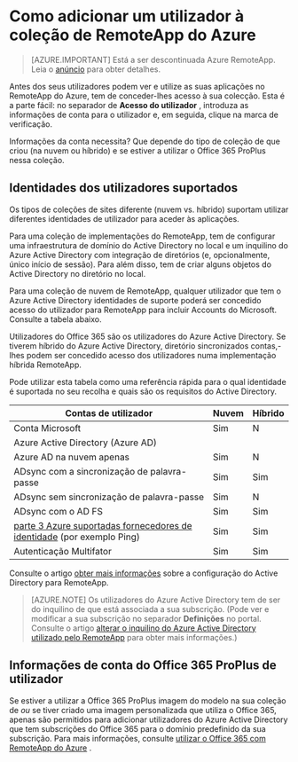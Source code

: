 <properties
    pageTitle="Adicionar um utilizador à coleção de RemoteApp do Azure | Microsoft Azure"
    description="Saiba como adicionar utilizadores à coleção de RemoteApp do Azure"
    services="remoteapp"
    documentationCenter=""
    authors="lizap"
    manager="mbaldwin" />

<tags
    ms.service="remoteapp"
    ms.workload="compute"
    ms.tgt_pltfrm="na"
    ms.devlang="na"
    ms.topic="article"
    ms.date="08/15/2016"
    ms.author="elizapo" />

# <a name="how-to-add-a-user-to-your-azure-remoteapp-collection"></a>Como adicionar um utilizador à coleção de RemoteApp do Azure

> [AZURE.IMPORTANT]
> Está a ser descontinuada Azure RemoteApp. Leia o [anúncio](https://go.microsoft.com/fwlink/?linkid=821148) para obter detalhes.

Antes dos seus utilizadores podem ver e utilize as suas aplicações no RemoteApp do Azure, tem de conceder-lhes acesso à sua colecção. Esta é a parte fácil: no separador de **Acesso do utilizador** , introduza as informações de conta para o utilizador e, em seguida, clique na marca de verificação.

Informações da conta necessita? Que depende do tipo de coleção de que criou (na nuvem ou híbrido) e se estiver a utilizar o Office 365 ProPlus nessa coleção.

## <a name="supported-user-identities"></a>Identidades dos utilizadores suportados

Os tipos de coleções de sites diferente (nuvem vs. híbrido) suportam utilizar diferentes identidades de utilizador para aceder às aplicações.  

Para uma coleção de implementações do RemoteApp, tem de configurar uma infraestrutura de domínio do Active Directory no local e um inquilino do Azure Active Directory com integração de diretórios (e, opcionalmente, único início de sessão). Para além disso, tem de criar alguns objetos do Active Directory no diretório no local.  

Para uma coleção de nuvem de RemoteApp, qualquer utilizador que tem o Azure Active Directory identidades de suporte poderá ser concedido acesso do utilizador para RemoteApp para incluir Accounts do Microsoft.  Consulte a tabela abaixo.

Utilizadores do Office 365 são os utilizadores do Azure Active Directory. Se tiverem híbrido do Azure Active Directory, diretório sincronizados contas,-lhes podem ser concedido acesso dos utilizadores numa implementação híbrida RemoteApp.   

Pode utilizar esta tabela como uma referência rápida para o qual identidade é suportada no seu recolha e quais são os requisitos do Active Directory.

|Contas de utilizador |Nuvem   |Híbrido|
|--------------|--------|------|
|Conta Microsoft|     Sim|    N|
|Azure Active Directory (Azure AD)| | |
|Azure AD na nuvem apenas    |Sim    |N |
|ADsync com a sincronização de palavra-passe  |Sim    |Sim    |
|ADsync sem sincronização de palavra-passe|  Sim |N |
|ADsync com o AD FS  |Sim    |Sim    |
|[parte 3 Azure suportadas fornecedores de identidade](https://msdn.microsoft.com/library/azure/jj679342.aspx)  (por exemplo Ping) |Sim    |Sim|
|Autenticação Multifator    |Sim    |Sim    |

Consulte o artigo [obter mais informações](remoteapp-ad.md) sobre a configuração do Active Directory para RemoteApp.


> [AZURE.NOTE] Os utilizadores do Azure Active Directory tem de ser do inquilino de que está associada a sua subscrição. (Pode ver e modificar a sua subscrição no separador **Definições** no portal. Consulte o artigo [alterar o inquilino do Azure Active Directory utilizado pelo RemoteApp](remoteapp-changetenant.md) para obter mais informações.)

## <a name="office-365-proplus-user-account-information"></a>Informações de conta do Office 365 ProPlus de utilizador
Se estiver a utilizar a Office 365 ProPlus imagem do modelo na sua coleção de *ou* se tiver criado uma imagem personalizada que utiliza o Office 365, apenas são permitidos para adicionar utilizadores do Azure Active Directory que tem subscrições do Office 365 para o domínio predefinido da sua subscrição. Para mais informações, consulte [utilizar o Office 365 com RemoteApp do Azure](remoteapp-o365.md) .
